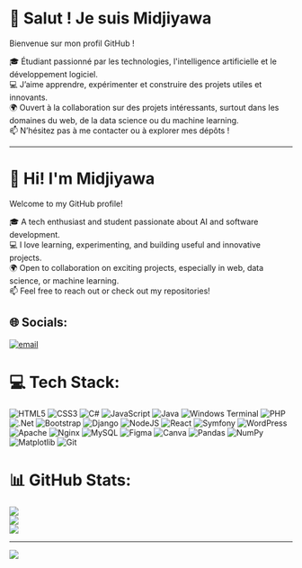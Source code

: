 # 👋 Salut ! Je suis Midjiyawa

Bienvenue sur mon profil GitHub !

🎓 Étudiant passionné par les technologies, l'intelligence artificielle et le développement logiciel.  
💻 J’aime apprendre, expérimenter et construire des projets utiles et innovants.  
🌍 Ouvert à la collaboration sur des projets intéressants, surtout dans les domaines du web, de la data science ou du machine learning.  
📫 N’hésitez pas à me contacter ou à explorer mes dépôts !

---

# 👋 Hi! I'm Midjiyawa

Welcome to my GitHub profile!

🎓 A tech enthusiast and student passionate about AI and software development.  
💻 I love learning, experimenting, and building useful and innovative projects.  
🌍 Open to collaboration on exciting projects, especially in web, data science, or machine learning.  
📫 Feel free to reach out or check out my repositories!



## 🌐 Socials:
[![email](https://img.shields.io/badge/Email-D14836?logo=gmail&logoColor=white)](mailto:midaboubakar@gmail.com) 

# 💻 Tech Stack:
![HTML5](https://img.shields.io/badge/html5-%23E34F26.svg?style=for-the-badge&logo=html5&logoColor=white) ![CSS3](https://img.shields.io/badge/css3-%231572B6.svg?style=for-the-badge&logo=css3&logoColor=white) ![C#](https://img.shields.io/badge/c%23-%23239120.svg?style=for-the-badge&logo=csharp&logoColor=white) ![JavaScript](https://img.shields.io/badge/javascript-%23323330.svg?style=for-the-badge&logo=javascript&logoColor=%23F7DF1E) ![Java](https://img.shields.io/badge/java-%23ED8B00.svg?style=for-the-badge&logo=openjdk&logoColor=white) ![Windows Terminal](https://img.shields.io/badge/Windows%20Terminal-%234D4D4D.svg?style=for-the-badge&logo=windows-terminal&logoColor=white) ![PHP](https://img.shields.io/badge/php-%23777BB4.svg?style=for-the-badge&logo=php&logoColor=white) ![.Net](https://img.shields.io/badge/.NET-5C2D91?style=for-the-badge&logo=.net&logoColor=white) ![Bootstrap](https://img.shields.io/badge/bootstrap-%238511FA.svg?style=for-the-badge&logo=bootstrap&logoColor=white) ![Django](https://img.shields.io/badge/django-%23092E20.svg?style=for-the-badge&logo=django&logoColor=white) ![NodeJS](https://img.shields.io/badge/node.js-6DA55F?style=for-the-badge&logo=node.js&logoColor=white) ![React](https://img.shields.io/badge/react-%2320232a.svg?style=for-the-badge&logo=react&logoColor=%2361DAFB) ![Symfony](https://img.shields.io/badge/symfony-%23000000.svg?style=for-the-badge&logo=symfony&logoColor=white) ![WordPress](https://img.shields.io/badge/WordPress-%23117AC9.svg?style=for-the-badge&logo=WordPress&logoColor=white) ![Apache](https://img.shields.io/badge/apache-%23D42029.svg?style=for-the-badge&logo=apache&logoColor=white) ![Nginx](https://img.shields.io/badge/nginx-%23009639.svg?style=for-the-badge&logo=nginx&logoColor=white) ![MySQL](https://img.shields.io/badge/mysql-4479A1.svg?style=for-the-badge&logo=mysql&logoColor=white) ![Figma](https://img.shields.io/badge/figma-%23F24E1E.svg?style=for-the-badge&logo=figma&logoColor=white) ![Canva](https://img.shields.io/badge/Canva-%2300C4CC.svg?style=for-the-badge&logo=Canva&logoColor=white) ![Pandas](https://img.shields.io/badge/pandas-%23150458.svg?style=for-the-badge&logo=pandas&logoColor=white) ![NumPy](https://img.shields.io/badge/numpy-%23013243.svg?style=for-the-badge&logo=numpy&logoColor=white) ![Matplotlib](https://img.shields.io/badge/Matplotlib-%23ffffff.svg?style=for-the-badge&logo=Matplotlib&logoColor=black) ![Git](https://img.shields.io/badge/git-%23F05033.svg?style=for-the-badge&logo=git&logoColor=white)
# 📊 GitHub Stats:
![](https://github-readme-stats.vercel.app/api?username=midaboubakar&theme=merko&hide_border=false&include_all_commits=false&count_private=false)<br/>
![](https://nirzak-streak-stats.vercel.app/?user=midaboubakar&theme=merko&hide_border=false)<br/>
![](https://github-readme-stats.vercel.app/api/top-langs/?username=midaboubakar&theme=merko&hide_border=false&include_all_commits=false&count_private=false&layout=compact)

---
[![](https://visitcount.itsvg.in/api?id=midaboubakar&icon=0&color=0)](https://visitcount.itsvg.in)

<!-- Proudly created with GPRM ( https://gprm.itsvg.in ) -->
